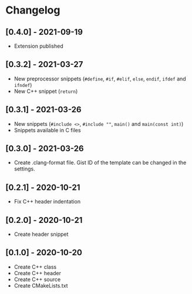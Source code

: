 # Changelog

## [0.4.0] - 2021-09-19

- Extension published

## [0.3.2] - 2021-03-27

- New preprocessor snippets (`#define`, `#if`, `#elif`, `else`, `endif`, `ifdef` and `ifndef`)
- New C++ snippet (`return`)

## [0.3.1] - 2021-03-26

- New snippets (`#include <>`, `#include ""`, `main()` and `main(const int)`)
- Snippets available in C files

## [0.3.0] - 2021-03-26

- Create .clang-format file. Gist ID of the template can be changed in the settings.

## [0.2.1] - 2020-10-21

- Fix C++ header indentation

## [0.2.0] - 2020-10-21

- Create header snippet

## [0.1.0] - 2020-10-20

- Create C++ class
- Create C++ header
- Create C++ source
- Create CMakeLists.txt

